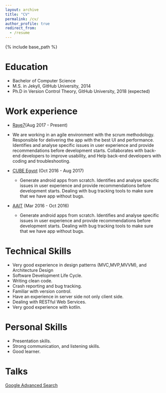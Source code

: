 ```yaml
---
layout: archive
title: "CV"
permalink: /cv/
author_profile: true
redirect_from:
  - /resume
---
```


{% include base_path %}

Education
======
* Bachelor of Computer Science
* M.S. in Jekyll, GitHub University, 2014
* Ph.D in Version Control Theory, GitHub University, 2018 (expected)

Work experience
======
* [Raye7](https://www.raye7.com)(Aug 2017 - Present) 
 * We are working in an agile environment with the scrum methodology.
  Responsible for delivering the app with the best UI and performance.
  Identifies and analyse specific issues in user experience and provide recommendations before development starts.
  Collaborates with back-end developers to improve usability, and Help back-end developers with coding and troubleshooting. 

* [CUBE Egypt](http://cubeegypt.com) (Oct 2016 - Aug 2017) 
  * Generate android apps from scratch.
  Identifies and analyse specific issues in user experience and provide recommendations before development starts.
  Dealing with bug tracking tools to make sure that we have app without bugs.

* [AAIT](https://www.aait.sa) (Mar 2016 - Oct 2016)
  * Generate android apps from scratch.
  Identifies and analyse specific issues in user experience and provide recommendations before development starts.
  Dealing with bug tracking tools to make sure that we have app without bugs.
 

Technical Skills
======
* Very good experience in design patterns (MVC,MVP,MVVM), and Architecture Design
* Software Development Life Cycle.
* Writing clean code.
* Crash reporting and bug tracking.
* Familiar with version control.
* Have an experience in server side not only client side.
* Dealing with RESTful Web Services.
* Very good experience with kotlin.

Personal Skills
======
* Presentation skills. 
* Strong communication, and listening skills.
* Good learner.


Talks
======
 [Google Advanced Search](https://www.youtube.com/watch?v=rBs8_0PDFA0&list=PLwS6T18kCTTXHKYfHMW_OiKY90RCnA1Va&index=6)
  
